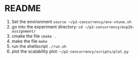 # **README**

1. Set the environment `source ~/p2-concurrency/env-vtune.sh`
2. go into the experiment directory: `cd ~/p2-concurrency/exp2b-assignment/`
3. cmake the file `cmake .` 
4. make the file `make`
5. run the shellscript `./run.sh`    
6. plot the scalability plot: `~/p2-concurrency/scripts/plot.py`
